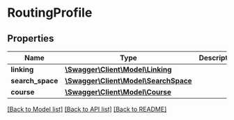 # RoutingProfile

## Properties
Name | Type | Description | Notes
------------ | ------------- | ------------- | -------------
**linking** | [**\Swagger\Client\Model\Linking**](Linking.md) |  | [optional] 
**search_space** | [**\Swagger\Client\Model\SearchSpace**](SearchSpace.md) |  | [optional] 
**course** | [**\Swagger\Client\Model\Course**](Course.md) |  | [optional] 

[[Back to Model list]](../../README.md#documentation-for-models) [[Back to API list]](../../README.md#documentation-for-api-endpoints) [[Back to README]](../../README.md)

